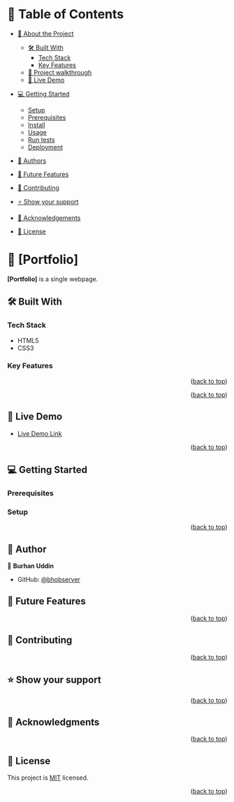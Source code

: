 <a name="readme-top"></a>

<!-- TABLE OF CONTENTS -->

# 📗 Table of Contents

- [📖 About the Project](#about-project)
  - [🛠 Built With](#built-with)
    - [Tech Stack](#tech-stack)
    - [Key Features](#key-features)
  - [🤯 Project walkthrough](#walk-through)
  - [🚀 Live Demo](#live-demo)
- [💻 Getting Started](#getting-started)
  - [Setup](#setup)
  - [Prerequisites](#prerequisites)
  - [Install](#install)
  - [Usage](#usage)
  - [Run tests](#run-tests)
  - [Deployment](#triangular_flag_on_post-deployment)

- [👥 Authors](#authors)
- [🔭 Future Features](#future-features)
- [🤝 Contributing](#contributing)
- [⭐️ Show your support](#support)
- [🙏 Acknowledgements](#acknowledgements)
- [📝 License](#license)

<!-- PROJECT DESCRIPTION -->

# 📖 [Portfolio] <a name="about-project"></a>


**[Portfolio]** is a single webpage.

## 🛠 Built With <a name="built-with"></a>

### Tech Stack <a name="tech-stack"></a>
<ul>
  <li>HTML5</li>
  <li>CSS3</li>
</ul>


<!-- Features -->

### Key Features <a name="key-features"></a>


<p align="right">(<a href="#readme-top">back to top</a>)</p>

<!-- LIVE DEMO -->



<p align="right">(<a href="#readme-top">back to top</a>)</p>

<!-- LIVE DEMO -->

## 🚀 Live Demo <a name="live-demo"></a>

- [Live Demo Link](https://bhobserver.github.io/projects/portfolio/index.html)

<p align="right">(<a href="#readme-top">back to top</a>)</p>

<!-- GETTING STARTED -->

## 💻 Getting Started <a name="getting-started"></a>




### Prerequisites




### Setup




<p align="right">(<a href="#readme-top">back to top</a>)</p>

<!-- AUTHORS -->

## 👥 Author <a name="authors"></a>



👤 **Burhan Uddin**

- GitHub: [@bhobserver](https://github.com/bhobserver)


<!-- FUTURE FEATURES -->

## 🔭 Future Features <a name="future-features"></a>



<p align="right">(<a href="#readme-top">back to top</a>)</p>

<!-- CONTRIBUTING -->

## 🤝 Contributing <a name="contributing"></a>



<p align="right">(<a href="#readme-top">back to top</a>)</p>

<!-- SUPPORT -->

## ⭐️ Show your support <a name="support"></a>


<p align="right">(<a href="#readme-top">back to top</a>)</p>

<!-- ACKNOWLEDGEMENTS -->

## 🙏 Acknowledgments <a name="acknowledgements"></a>



<p align="right">(<a href="#readme-top">back to top</a>)</p>



<!-- LICENSE -->

## 📝 License <a name="license"></a>

This project is [MIT](MIT.md) licensed.


<p align="right">(<a href="#readme-top">back to top</a>)</p>
